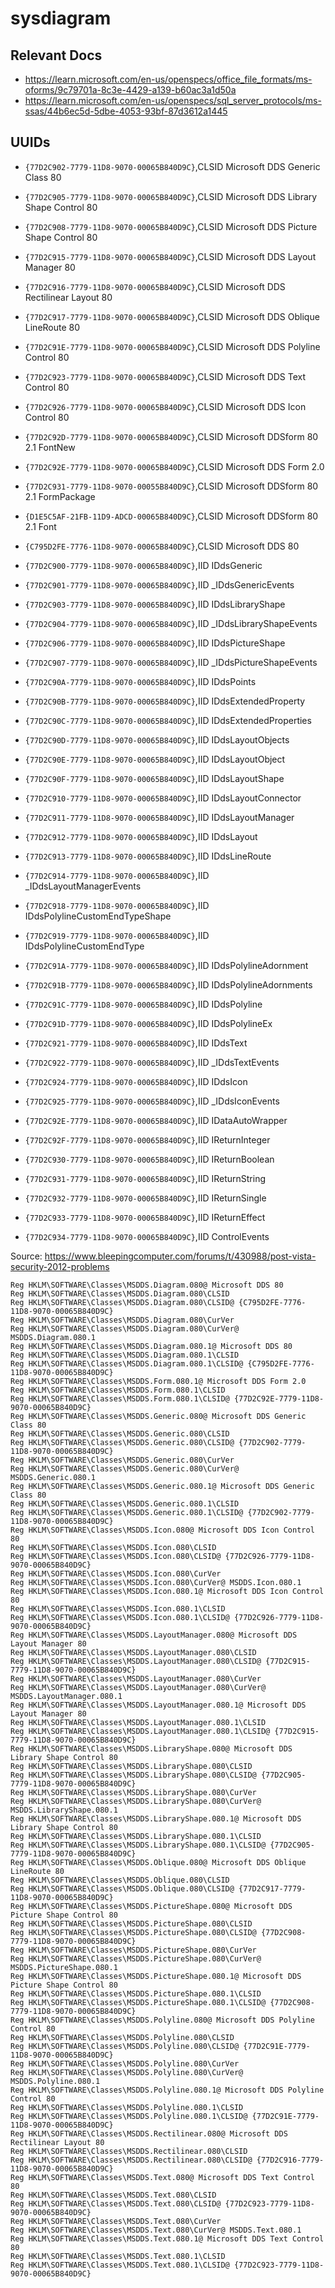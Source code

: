 # sysdiagram

## Relevant Docs

- <https://learn.microsoft.com/en-us/openspecs/office_file_formats/ms-oforms/9c79701a-8c3e-4429-a139-b60ac3a1d50a>
- <https://learn.microsoft.com/en-us/openspecs/sql_server_protocols/ms-ssas/44b6ec5d-5dbe-4053-93bf-87d3612a1445>

## UUIDs

- `{77D2C902-7779-11D8-9070-00065B840D9C}`,CLSID Microsoft DDS Generic Class 80
- `{77D2C905-7779-11D8-9070-00065B840D9C}`,CLSID Microsoft DDS Library Shape Control 80
- `{77D2C908-7779-11D8-9070-00065B840D9C}`,CLSID Microsoft DDS Picture Shape Control 80
- `{77D2C915-7779-11D8-9070-00065B840D9C}`,CLSID Microsoft DDS Layout Manager 80
- `{77D2C916-7779-11D8-9070-00065B840D9C}`,CLSID Microsoft DDS Rectilinear Layout 80
- `{77D2C917-7779-11D8-9070-00065B840D9C}`,CLSID Microsoft DDS Oblique LineRoute 80
- `{77D2C91E-7779-11D8-9070-00065B840D9C}`,CLSID Microsoft DDS Polyline Control 80
- `{77D2C923-7779-11D8-9070-00065B840D9C}`,CLSID Microsoft DDS Text Control 80
- `{77D2C926-7779-11D8-9070-00065B840D9C}`,CLSID Microsoft DDS Icon Control 80
- `{77D2C92D-7779-11D8-9070-00065B840D9C}`,CLSID Microsoft DDSform 80 2.1 FontNew
- `{77D2C92E-7779-11D8-9070-00065B840D9C}`,CLSID Microsoft DDS Form 2.0
- `{77D2C931-7779-11D8-9070-00055B840D9C}`,CLSID Microsoft DDSform 80 2.1 FormPackage
- `{D1E5C5AF-21FB-11D9-ADCD-00065B840D9C}`,CLSID Microsoft DDSform 80 2.1 Font
- `{C795D2FE-7776-11D8-9070-00065B840D9C}`,CLSID Microsoft DDS 80

- `{77D2C900-7779-11D8-9070-00065B840D9C}`,IID IDdsGeneric
- `{77D2C901-7779-11D8-9070-00065B840D9C}`,IID _IDdsGenericEvents
- `{77D2C903-7779-11D8-9070-00065B840D9C}`,IID IDdsLibraryShape
- `{77D2C904-7779-11D8-9070-00065B840D9C}`,IID _IDdsLibraryShapeEvents
- `{77D2C906-7779-11D8-9070-00065B840D9C}`,IID IDdsPictureShape
- `{77D2C907-7779-11D8-9070-00065B840D9C}`,IID _IDdsPictureShapeEvents
- `{77D2C90A-7779-11D8-9070-00065B840D9C}`,IID IDdsPoints
- `{77D2C90B-7779-11D8-9070-00065B840D9C}`,IID IDdsExtendedProperty
- `{77D2C90C-7779-11D8-9070-00065B840D9C}`,IID IDdsExtendedProperties
- `{77D2C90D-7779-11D8-9070-00065B840D9C}`,IID IDdsLayoutObjects
- `{77D2C90E-7779-11D8-9070-00065B840D9C}`,IID IDdsLayoutObject
- `{77D2C90F-7779-11D8-9070-00065B840D9C}`,IID IDdsLayoutShape
- `{77D2C910-7779-11D8-9070-00065B840D9C}`,IID IDdsLayoutConnector
- `{77D2C911-7779-11D8-9070-00065B840D9C}`,IID IDdsLayoutManager
- `{77D2C912-7779-11D8-9070-00065B840D9C}`,IID IDdsLayout
- `{77D2C913-7779-11D8-9070-00065B840D9C}`,IID IDdsLineRoute
- `{77D2C914-7779-11D8-9070-00065B840D9C}`,IID _IDdsLayoutManagerEvents
- `{77D2C918-7779-11D8-9070-00065B840D9C}`,IID IDdsPolylineCustomEndTypeShape
- `{77D2C919-7779-11D8-9070-00065B840D9C}`,IID IDdsPolylineCustomEndType
- `{77D2C91A-7779-11D8-9070-00065B840D9C}`,IID IDdsPolylineAdornment
- `{77D2C91B-7779-11D8-9070-00065B840D9C}`,IID IDdsPolylineAdornments
- `{77D2C91C-7779-11D8-9070-00065B840D9C}`,IID IDdsPolyline
- `{77D2C91D-7779-11D8-9070-00065B840D9C}`,IID IDdsPolylineEx
- `{77D2C921-7779-11D8-9070-00065B840D9C}`,IID IDdsText
- `{77D2C922-7779-11D8-9070-00065B840D9C}`,IID _IDdsTextEvents
- `{77D2C924-7779-11D8-9070-00065B840D9C}`,IID IDdsIcon
- `{77D2C925-7779-11D8-9070-00065B840D9C}`,IID _IDdsIconEvents
- `{77D2C92E-7779-11D8-9070-00065B840D9C}`,IID IDataAutoWrapper
- `{77D2C92F-7779-11D8-9070-00065B840D9C}`,IID IReturnInteger
- `{77D2C930-7779-11D8-9070-00065B840D9C}`,IID IReturnBoolean
- `{77D2C931-7779-11D8-9070-00065B840D9C}`,IID IReturnString
- `{77D2C932-7779-11D8-9070-00065B840D9C}`,IID IReturnSingle
- `{77D2C933-7779-11D8-9070-00065B840D9C}`,IID IReturnEffect
- `{77D2C934-7779-11D8-9070-00065B840D9C}`,IID ControlEvents

Source: <https://www.bleepingcomputer.com/forums/t/430988/post-vista-security-2012-problems>
```
Reg HKLM\SOFTWARE\Classes\MSDDS.Diagram.080@ Microsoft DDS 80
Reg HKLM\SOFTWARE\Classes\MSDDS.Diagram.080\CLSID
Reg HKLM\SOFTWARE\Classes\MSDDS.Diagram.080\CLSID@ {C795D2FE-7776-11D8-9070-00065B840D9C}
Reg HKLM\SOFTWARE\Classes\MSDDS.Diagram.080\CurVer
Reg HKLM\SOFTWARE\Classes\MSDDS.Diagram.080\CurVer@ MSDDS.Diagram.080.1
Reg HKLM\SOFTWARE\Classes\MSDDS.Diagram.080.1@ Microsoft DDS 80
Reg HKLM\SOFTWARE\Classes\MSDDS.Diagram.080.1\CLSID
Reg HKLM\SOFTWARE\Classes\MSDDS.Diagram.080.1\CLSID@ {C795D2FE-7776-11D8-9070-00065B840D9C}
Reg HKLM\SOFTWARE\Classes\MSDDS.Form.080.1@ Microsoft DDS Form 2.0
Reg HKLM\SOFTWARE\Classes\MSDDS.Form.080.1\CLSID
Reg HKLM\SOFTWARE\Classes\MSDDS.Form.080.1\CLSID@ {77D2C92E-7779-11D8-9070-00065B840D9C}
Reg HKLM\SOFTWARE\Classes\MSDDS.Generic.080@ Microsoft DDS Generic Class 80
Reg HKLM\SOFTWARE\Classes\MSDDS.Generic.080\CLSID
Reg HKLM\SOFTWARE\Classes\MSDDS.Generic.080\CLSID@ {77D2C902-7779-11D8-9070-00065B840D9C}
Reg HKLM\SOFTWARE\Classes\MSDDS.Generic.080\CurVer
Reg HKLM\SOFTWARE\Classes\MSDDS.Generic.080\CurVer@ MSDDS.Generic.080.1
Reg HKLM\SOFTWARE\Classes\MSDDS.Generic.080.1@ Microsoft DDS Generic Class 80
Reg HKLM\SOFTWARE\Classes\MSDDS.Generic.080.1\CLSID
Reg HKLM\SOFTWARE\Classes\MSDDS.Generic.080.1\CLSID@ {77D2C902-7779-11D8-9070-00065B840D9C}
Reg HKLM\SOFTWARE\Classes\MSDDS.Icon.080@ Microsoft DDS Icon Control 80
Reg HKLM\SOFTWARE\Classes\MSDDS.Icon.080\CLSID
Reg HKLM\SOFTWARE\Classes\MSDDS.Icon.080\CLSID@ {77D2C926-7779-11D8-9070-00065B840D9C}
Reg HKLM\SOFTWARE\Classes\MSDDS.Icon.080\CurVer
Reg HKLM\SOFTWARE\Classes\MSDDS.Icon.080\CurVer@ MSDDS.Icon.080.1
Reg HKLM\SOFTWARE\Classes\MSDDS.Icon.080.1@ Microsoft DDS Icon Control 80
Reg HKLM\SOFTWARE\Classes\MSDDS.Icon.080.1\CLSID
Reg HKLM\SOFTWARE\Classes\MSDDS.Icon.080.1\CLSID@ {77D2C926-7779-11D8-9070-00065B840D9C}
Reg HKLM\SOFTWARE\Classes\MSDDS.LayoutManager.080@ Microsoft DDS Layout Manager 80
Reg HKLM\SOFTWARE\Classes\MSDDS.LayoutManager.080\CLSID
Reg HKLM\SOFTWARE\Classes\MSDDS.LayoutManager.080\CLSID@ {77D2C915-7779-11D8-9070-00065B840D9C}
Reg HKLM\SOFTWARE\Classes\MSDDS.LayoutManager.080\CurVer
Reg HKLM\SOFTWARE\Classes\MSDDS.LayoutManager.080\CurVer@ MSDDS.LayoutManager.080.1
Reg HKLM\SOFTWARE\Classes\MSDDS.LayoutManager.080.1@ Microsoft DDS Layout Manager 80
Reg HKLM\SOFTWARE\Classes\MSDDS.LayoutManager.080.1\CLSID
Reg HKLM\SOFTWARE\Classes\MSDDS.LayoutManager.080.1\CLSID@ {77D2C915-7779-11D8-9070-00065B840D9C}
Reg HKLM\SOFTWARE\Classes\MSDDS.LibraryShape.080@ Microsoft DDS Library Shape Control 80
Reg HKLM\SOFTWARE\Classes\MSDDS.LibraryShape.080\CLSID
Reg HKLM\SOFTWARE\Classes\MSDDS.LibraryShape.080\CLSID@ {77D2C905-7779-11D8-9070-00065B840D9C}
Reg HKLM\SOFTWARE\Classes\MSDDS.LibraryShape.080\CurVer
Reg HKLM\SOFTWARE\Classes\MSDDS.LibraryShape.080\CurVer@ MSDDS.LibraryShape.080.1
Reg HKLM\SOFTWARE\Classes\MSDDS.LibraryShape.080.1@ Microsoft DDS Library Shape Control 80
Reg HKLM\SOFTWARE\Classes\MSDDS.LibraryShape.080.1\CLSID
Reg HKLM\SOFTWARE\Classes\MSDDS.LibraryShape.080.1\CLSID@ {77D2C905-7779-11D8-9070-00065B840D9C}
Reg HKLM\SOFTWARE\Classes\MSDDS.Oblique.080@ Microsoft DDS Oblique LineRoute 80
Reg HKLM\SOFTWARE\Classes\MSDDS.Oblique.080\CLSID
Reg HKLM\SOFTWARE\Classes\MSDDS.Oblique.080\CLSID@ {77D2C917-7779-11D8-9070-00065B840D9C}
Reg HKLM\SOFTWARE\Classes\MSDDS.PictureShape.080@ Microsoft DDS Picture Shape Control 80
Reg HKLM\SOFTWARE\Classes\MSDDS.PictureShape.080\CLSID
Reg HKLM\SOFTWARE\Classes\MSDDS.PictureShape.080\CLSID@ {77D2C908-7779-11D8-9070-00065B840D9C}
Reg HKLM\SOFTWARE\Classes\MSDDS.PictureShape.080\CurVer
Reg HKLM\SOFTWARE\Classes\MSDDS.PictureShape.080\CurVer@ MSDDS.PictureShape.080.1
Reg HKLM\SOFTWARE\Classes\MSDDS.PictureShape.080.1@ Microsoft DDS Picture Shape Control 80
Reg HKLM\SOFTWARE\Classes\MSDDS.PictureShape.080.1\CLSID
Reg HKLM\SOFTWARE\Classes\MSDDS.PictureShape.080.1\CLSID@ {77D2C908-7779-11D8-9070-00065B840D9C}
Reg HKLM\SOFTWARE\Classes\MSDDS.Polyline.080@ Microsoft DDS Polyline Control 80
Reg HKLM\SOFTWARE\Classes\MSDDS.Polyline.080\CLSID
Reg HKLM\SOFTWARE\Classes\MSDDS.Polyline.080\CLSID@ {77D2C91E-7779-11D8-9070-00065B840D9C}
Reg HKLM\SOFTWARE\Classes\MSDDS.Polyline.080\CurVer
Reg HKLM\SOFTWARE\Classes\MSDDS.Polyline.080\CurVer@ MSDDS.Polyline.080.1
Reg HKLM\SOFTWARE\Classes\MSDDS.Polyline.080.1@ Microsoft DDS Polyline Control 80
Reg HKLM\SOFTWARE\Classes\MSDDS.Polyline.080.1\CLSID
Reg HKLM\SOFTWARE\Classes\MSDDS.Polyline.080.1\CLSID@ {77D2C91E-7779-11D8-9070-00065B840D9C}
Reg HKLM\SOFTWARE\Classes\MSDDS.Rectilinear.080@ Microsoft DDS Rectilinear Layout 80
Reg HKLM\SOFTWARE\Classes\MSDDS.Rectilinear.080\CLSID
Reg HKLM\SOFTWARE\Classes\MSDDS.Rectilinear.080\CLSID@ {77D2C916-7779-11D8-9070-00065B840D9C}
Reg HKLM\SOFTWARE\Classes\MSDDS.Text.080@ Microsoft DDS Text Control 80
Reg HKLM\SOFTWARE\Classes\MSDDS.Text.080\CLSID
Reg HKLM\SOFTWARE\Classes\MSDDS.Text.080\CLSID@ {77D2C923-7779-11D8-9070-00065B840D9C}
Reg HKLM\SOFTWARE\Classes\MSDDS.Text.080\CurVer
Reg HKLM\SOFTWARE\Classes\MSDDS.Text.080\CurVer@ MSDDS.Text.080.1
Reg HKLM\SOFTWARE\Classes\MSDDS.Text.080.1@ Microsoft DDS Text Control 80
Reg HKLM\SOFTWARE\Classes\MSDDS.Text.080.1\CLSID
Reg HKLM\SOFTWARE\Classes\MSDDS.Text.080.1\CLSID@ {77D2C923-7779-11D8-9070-00065B840D9C}
``````